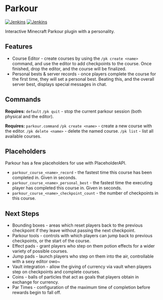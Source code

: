 # Parkour

[![Jenkins](https://img.shields.io/jenkins/build?jobUrl=https%3A%2F%2Fci.jcx.ovh%2Fjob%2FDumbDogDiner%2Fjob%2Fparkour%2Fjob%2Fstable%2F&label=jenkins%20%7C%20stable&logo=jenkins&logoColor=white)](https://ci.jcx.ovh/job/DumbDogDiner/job/parkour/job/stable/)
[![Jenkins](https://img.shields.io/jenkins/build?jobUrl=https%3A%2F%2Fci.jcx.ovh%2Fjob%2FDumbDogDiner%2Fjob%2Fparkour%2Fjob%2Fdev%2F&label=jenkins%20%7C%20dev&logo=jenkins&logoColor=white)](https://ci.jcx.ovh/job/DumbDogDiner/job/parkour/job/dev/)

Interactive Minecraft Parkour plugin with a personality.

## Features
- Course Editor - create courses by using the `/pk create <name>` command, and use the editor to add checkpoints to the course. Once finished, drop the editor, and the course will be finalized.
- Personal bests & server records - once players complete the course for the first time, they will set a personal best. Beating this, and the overall server best, displays special messages in chat.

## Commands
**Requires:** `default`
`/pk quit` - stop the current parkour session (both physical and the editor).

**Requires:** `parkour.command`
`/pk create <name>` - create a new course with the editor.
`/pk delete <name>` - delete the named course.
`/pk list` - list all available courses.

## Placeholders
Parkour has a few placeholders for use with PlaceholderAPI.

- `parkour_course_<name>_record` - the fastest time this course has been completed in. Given in seconds.
- `parkour_course_<name>_personal_best` - the fastest time the executing player has completed this course in. Given in seconds.
- `parkour_course_<name>_checkpoint_count` - the number of checkpoints in this course.

## Next Steps
- Bounding boxes - areas which reset players back to the previous checkpoint if they leave without passing the next checkpoint.
- Parkour tools - controls with which players can jump back to previous checkpoints, or the start of the course.
- Effect pads - grant players who step on them potion effects for a wider variety of possible courses.
- Jump pads - launch players who step on them into the air, controllable with a sexy editor owo~
- Vault integration - allow the giving of currency via vault when players step on checkpoints and complete courses.
- Coins - balls of particles that act as goals that players obtain in exchange for currency.
- Par Times - configuration of the maximum time of completion before rewards begin to fall off.
